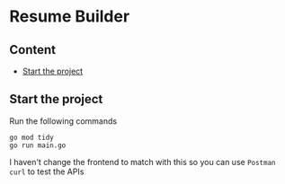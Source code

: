 # Resume Builder
## Content
- [Start the project](#start-the-project)

## Start the project
Run the following commands
```
go mod tidy
go run main.go
```
I haven't change the frontend to match with this so you can use `Postman` `curl` to test the APIs
